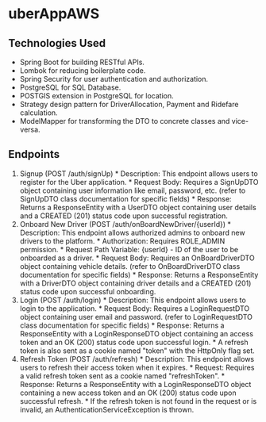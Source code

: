 # uberAppAWS

## Technologies Used
  * Spring Boot for building RESTful APIs.
  * Lombok for reducing boilerplate code.
  * Spring Security for user authentication and authorization.
  * PostgreSQL for SQL Database.
  * POSTGIS extension in PostgreSQL for location.
  * Strategy design pattern for DriverAllocation, Payment and Ridefare calculation.
  * ModelMapper for transforming the DTO to concrete classes and vice-versa.
   
  

## Endpoints
  1. Signup (POST /auth/signUp)
    * Description: This endpoint allows users to register for the Uber application.
    * Request Body: Requires a SignUpDTO object containing user information like email, password, etc. (refer to SignUpDTO class documentation for specific fields)
    * Response: Returns a ResponseEntity with a UserDTO object containing user details and a CREATED (201) status code upon successful registration.
  2. Onboard New Driver (POST /auth/onBoardNewDriver/{userId})
    * Description: This endpoint allows authorized admins to onboard new drivers to the platform.
    * Authorization: Requires ROLE_ADMIN permission.
    * Request Path Variable: {userId} - ID of the user to be onboarded as a driver.
    * Request Body: Requires an OnBoardDriverDTO object containing vehicle details. (refer to OnBoardDriverDTO class documentation for specific fields)
    * Response: Returns a ResponseEntity with a DriverDTO object containing driver details and a CREATED (201) status code upon successful onboarding.
  3. Login (POST /auth/login)
    * Description: This endpoint allows users to login to the application.
    * Request Body: Requires a LoginRequestDTO object containing user email and password. (refer to LoginRequestDTO class documentation for specific fields)
    * Response: Returns a ResponseEntity with a LoginResponseDTO object containing an access token and an OK (200) status code upon successful login.
    * A refresh token is also sent as a cookie named "token" with the HttpOnly flag set.
  4. Refresh Token (POST /auth/refresh)
    * Description: This endpoint allows users to refresh their access token when it expires.
    * Request: Requires a valid refresh token sent as a cookie named "refreshToken".
    * Response: Returns a ResponseEntity with a LoginResponseDTO object containing a new access token and an OK (200) status code upon successful refresh.
    * If the refresh token is not found in the request or is invalid, an AuthenticationServiceException is thrown.
